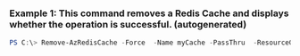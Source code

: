 ### Example 1: This command removes a Redis Cache and displays whether the operation is successful. (autogenerated)
```powershell
PS C:\> Remove-AzRedisCache -Force  -Name myCache -PassThru  -ResourceGroupName ResourceGroup03
```

